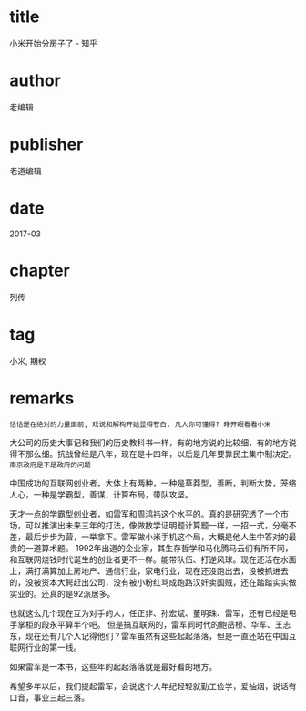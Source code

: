 # title
小米开始分房子了 - 知乎

# author
老编辑

# publisher
老道编辑

# date
2017-03

# chapter
列传

# tag
小米, 期权

# remarks
`恰恰是在绝对的力量面前, 戏说和解构开始显得苍白. 凡人你可懂得? 睁开眼看看小米`

大公司的历史大事记和我们的历史教科书一样，有的地方说的比较细，有的地方说得不那么细。抗战曾经是八年，现在是十四年，以后是几年要靠民主集中制决定。`南京政府是不是政府的问题`


中国成功的互联网创业者，大体上有两种，一种是草莽型，善断，判断大势，笼络人心，一种是学霸型，善谋，计算布局，带队攻坚。


天才一点的学霸型创业者，如雷军和周鸿祎这个水平的。真的是研究透了一个市场，可以推演出未来三年的打法，像做数学证明题计算题一样，一招一式，分毫不差，最后步步为营，一举拿下。雷军做小米手机这个局，大概是他人生中答对的最贵的一道算术题。
1992年出道的企业家，其生存哲学和马化腾马云们有所不同，和互联网烧钱时代诞生的创业者更不一样。能带队伍、打逆风球。现在还活在水面上，满打满算加上房地产、通信行业，家电行业，现在还没跑出去，没被抓进去的，没被资本大鳄赶出公司，没有被小粉红骂成跑路汉奸卖国贼，还在踏踏实实做实业的。还真的是92派居多。


也就这么几个现在互为对手的人，任正非、孙宏斌、董明珠、雷军，还有已经是甩手掌柜的段永平算半个吧。
但是搞互联网的，雷军同时代的鲍岳桥、华军、王志东，现在还有几个人记得他们？雷军虽然有这些起起落落，但是一直还站在中国互联网行业的第一线。


如果雷军是一本书，这些年的起起落落就是最好看的地方。


希望多年以后，我们提起雷军，会说这个人年纪轻轻就勤工俭学，爱抽烟，说话有口音，事业三起三落。


